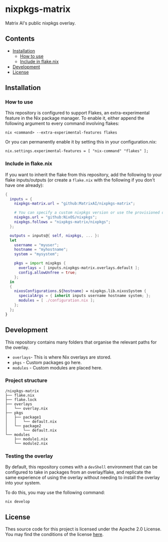 # nixpkgs-matrix
Matrix AI's public nixpkgs overlay.

## Contents
- [Installation](#installation)
  - [How to use](#how-to-use)
  - [Include in flake.nix](#include-in-flakenix)
- [Development](#development)
- [License](#license)

## Installation

### How to use
This repository is configured to support Flakes, an extra-experimental feature in the Nix package manager. To enable it, either append the following argument to every command involving flakes:

```
nix <command> --extra-experimental-features flakes
```

Or you can permanently enable it by setting this in your configuration.nix:

```
nix.settings.experimental-features = [ "nix-command" "flakes" ];
```

### Include in flake.nix
If you want to inherit the flake from this repository, add the following to your flake inputs/outputs (or create a `flake.nix` with the following if you don't have one already):

```nix
{
  inputs = {
    nixpkgs-matrix.url = "github:MatrixAI/nixpkgs-matrix";

    # You can specify a custom nixpkgs version or use the provisioned one
    nixpkgs.url = "github:NixOS/nixpkgs";
    nixpkgs.follows = "nixpkgs-matrix/nixpkgs";
  };

  outputs = inputs@{ self, nixpkgs, ... }:
  let
    username = "myuser";
    hostname = "myhostname";
    system = "mysystem";

    pkgs = import nixpkgs {
      overlays = [ inputs.nixpkgs-matrix.overlays.default ];
      config.allowUnfree = true;
    };
  in
  {
    nixosConfigurations.${hostname} = nixpkgs.lib.nixosSystem {
      specialArgs = { inherit inputs username hostname system; };
      modules = [ ./configuration.nix ];
    };
  };
}
```

## Development
This repository contains many folders that organise the relevant paths for the overlay.
- `overlays`- This is where Nix overlays are stored.
- `pkgs` - Custom packages go here.
- `modules` - Custom modules are placed here.

### Project structure
```
/nixpkgs-matrix
├── flake.nix
├── flake.lock
├── overlays
│   └── overlay.nix
├── pkgs
│   ├── package1
│   │   └── default.nix
│   └── package2
│       └── default.nix
└── modules
    ├── module1.nix
    └── module2.nix
```

### Testing the overlay
By default, this repository comes with a `devShell` environment that can be configured to take in packages from an overlay/flake, and replicate the same experience of using the overlay without needing to install the overlay into your system.

To do this, you may use the following command:

```
nix develop
```

## License
Thes source code for this project is licensed under the Apache 2.0 License. You may find the conditions of the license [here](LICENSE).
